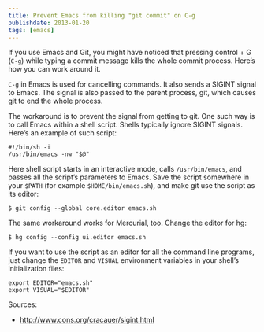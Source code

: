 ```yaml
---
title: Prevent Emacs from killing "git commit" on C-g
publishdate: 2013-01-20
tags: [emacs]
---
```


If you use Emacs and Git, you might have noticed that pressing control + G (`C-g`) while typing a commit message kills the whole commit process. Here’s how you can work around it.

<!--more-->

`C-g` in Emacs is used for cancelling commands. It also sends a SIGINT signal to Emacs. The signal is also passed to the parent process, git, which causes git to end the whole process.

The workaround is to prevent the signal from getting to git. One such way is to call Emacs within a shell script. Shells typically ignore SIGINT signals. Here’s an example of such script:

``` shell
#!/bin/sh -i
/usr/bin/emacs -nw "$@"
```

Here shell script starts in an interactive mode, calls `/usr/bin/emacs`, and passes all the script’s parameters to Emacs. Save the script somewhere in your `$PATH` (for example `$HOME/bin/emacs.sh`), and make git use the script as its editor:

```
$ git config --global core.editor emacs.sh
```

The same workaround works for Mercurial, too. Change the editor for hg:

```
$ hg config --config ui.editor emacs.sh
```

If you want to use the script as an editor for all the command line programs, just change the `EDITOR` and `VISUAL` environment variables in your shell’s initialization files:

``` shell
export EDITOR="emacs.sh"
export VISUAL="$EDITOR"
```

Sources:

  - <http://www.cons.org/cracauer/sigint.html>
